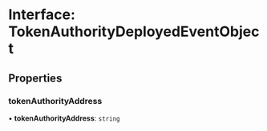 # Interface: TokenAuthorityDeployedEventObject

## Properties

### tokenAuthorityAddress

• **tokenAuthorityAddress**: `string`
